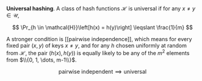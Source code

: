 **Universal hashing**. A class of hash functions $\mathcal{H}$ is universal if for any $x \neq y \in \mathcal{U}$, 

$$
\Pr_{h \in \mathcal{H}}\left[h(x) = h(y)\right] \leqslant \frac{1}{m}
$$

A stronger condition is [[pairwise independence]], which means for every fixed pair $(x,y)$ of keys $x \neq y$, and for any $h$ chosen uniformly at random from $\mathcal{H}$, the pair $(h(x), h(y))$ is equally likely to be any of the $m^2$ elements from $\\{0, 1, \dots, m-1\\}$.

$$
\text{pairwise independent} \implies \text{universal}
$$